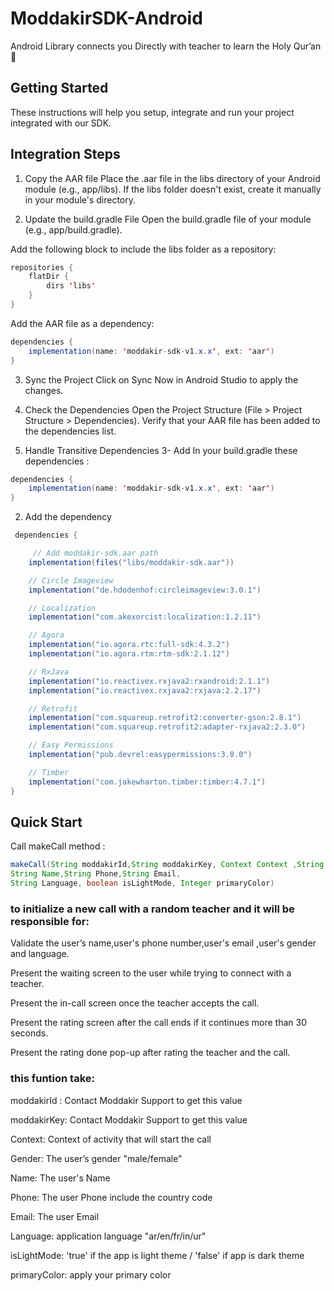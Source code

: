 # ModdakirSDK-Android
Android Library connects you Directly with teacher to learn the Holy Qur’an  📖

##  Getting Started
These instructions will help you setup, integrate and run your project integrated with our SDK.


##  Integration Steps
1. Copy the AAR file
Place the .aar file in the libs directory of your Android module (e.g., app/libs).
If the libs folder doesn't exist, create it manually in your module's directory.

2. Update the build.gradle File
Open the build.gradle file of your module (e.g., app/build.gradle).

Add the following block to include the libs folder as a repository:
```java
repositories {
    flatDir {
        dirs 'libs'
    }
}
```
Add the AAR file as a dependency:
```java
dependencies {
    implementation(name: 'moddakir-sdk-v1.x.x', ext: 'aar')
}
```
3. Sync the Project
Click on Sync Now in Android Studio to apply the changes.

4. Check the Dependencies
Open the Project Structure (File > Project Structure > Dependencies).
Verify that your AAR file has been added to the dependencies list.

5. Handle Transitive Dependencies
3- Add In your build.gradle these dependencies :
```java
dependencies {
    implementation(name: 'moddakir-sdk-v1.x.x', ext: 'aar')
}
```

2. Add the dependency
```java
 dependencies {

     // Add moddakir-sdk.aar path
    implementation(files("libs/moddakir-sdk.aar"))

    // Circle Imageview
    implementation("de.hdodenhof:circleimageview:3.0.1")

    // Localization
    implementation("com.akexorcist:localization:1.2.11")

    // Agora
    implementation("io.agora.rtc:full-sdk:4.3.2")
    implementation("io.agora.rtm:rtm-sdk:2.1.12")

    // RxJava
    implementation("io.reactivex.rxjava2:rxandroid:2.1.1")
    implementation("io.reactivex.rxjava2:rxjava:2.2.17")

    // Retrofit
    implementation("com.squareup.retrofit2:converter-gson:2.8.1")
    implementation("com.squareup.retrofit2:adapter-rxjava2:2.3.0")

    // Easy Permissions
    implementation("pub.devrel:easypermissions:3.0.0")

    // Timber
    implementation("com.jakewharton.timber:timber:4.7.1")
}
```



##  Quick Start

Call makeCall method :
```java
makeCall(String moddakirId,String moddakirKey, Context Context ,String Gender,
String Name,String Phone,String Email,
String Language, boolean isLightMode, Integer primaryColor)
```

### to initialize a new call with a random teacher and it will be responsible for:

Validate the user’s name,user's phone number,user's email ,user's gender and language.

Present the waiting screen to the user while trying to connect with a teacher.

Present the in-call screen once the teacher accepts the call.

Present the rating screen after the call ends if it continues more than 30 seconds.

Present the rating done pop-up after rating the teacher and the call.


### this funtion take:

moddakirId : Contact Moddakir Support to get this value

moddakirKey: Contact Moddakir Support to get this value

Context: Context of activity that will start the call

Gender: The user’s gender "male/female"

Name: The user's Name

Phone: The user Phone include the country code

Email: The user Email

Language: application language "ar/en/fr/in/ur"

isLightMode: 'true' if the app is light theme / 'false' if app is dark theme

primaryColor: apply your primary color
